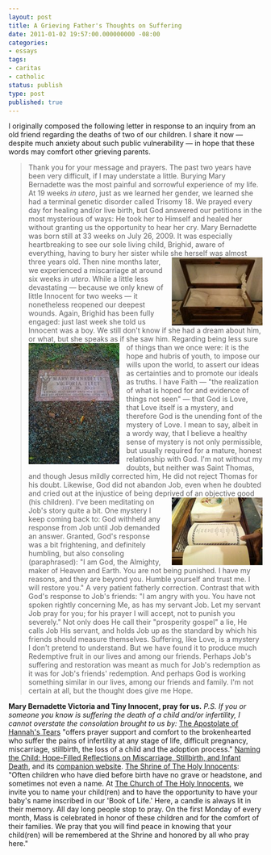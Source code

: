 ```yaml
---
layout: post
title: A Grieving Father's Thoughts on Suffering
date: 2011-01-02 19:57:00.000000000 -08:00
categories:
- essays
tags:
- caritas
- catholic
status: publish
type: post
published: true
---
```

I originally composed the following letter in response to an inquiry from an old friend regarding the deaths of two of our children. I share it now &mdash; despite much anxiety about such public vulnerability &mdash; in hope that these words may comfort other grieving parents.
> Thank you for your message and prayers. The past two years have been very difficult, if I may understate a little. Burying Mary Bernadette was the most painful and sorrowful experience of my life. At 19 weeks *in utero*, just as we learned her gender, we learned she had a terminal genetic disorder called Trisomy 18. We prayed every day for healing and/or live birth, but God answered our petitions in the most mysterious of ways: He took her to Himself and healed her without granting us the opportunity to hear her cry. Mary Bernadette was born still at 33 weeks on July 26, 2009. It was especially heartbreaking to see our sole living child, Brighid, aware of everything, having to bury her sister while she herself was almost three years old.
> <img src="/assets/tumblr_lef040Hg8P1qz9pwk.jpg" alt="Mary Bernadette Victoria's casket; handmade by Trappist monks; lovingly donated by our friends." title="Mary Bernadette Victoria's casket; handmade by Trappist monks; lovingly donated by our friends." style="float: right; padding-left: 1em;" />Then nine months later, we experienced a miscarriage at around six weeks *in utero*. While a little less devastating &mdash; because we only knew of little Innocent for two weeks &mdash; it nonetheless reopened our deepest wounds. Again, Brighid has been fully engaged: just last week she told us Innocent was a boy. We still don't know if she had a dream about him, or what, but she speaks as if she saw him.
> <img src="/assets/tumblr_lef0i2AuVz1qz9pwk.jpg" alt="Mary Bernadette Victoria's grave and headstone." title="Mary Bernadette Victoria's grave and headstone." style="float: left; padding-right: 1em;" />Regarding being less sure of things than we once were: it is the hope and hubris of youth, to impose our wills upon the world, to assert our ideas as certainties and to promote our ideals as truths. I have Faith &mdash; "the realization of what is hoped for and evidence of things not seen" &mdash; that God is Love, that Love itself is a mystery, and therefore God is the unending font of the mystery of Love. I mean to say, albeit in a wordy way, that I believe a healthy sense of mystery is not only permissible, but usually required for a mature, honest relationship with God. I'm not without my doubts, but neither was Saint Thomas, and though Jesus mildly corrected him, He did not reject Thomas for his doubt. Likewise, God did not abandon Job, even when he doubted and cried out at the injustice of being deprived of an objective good (his children).
> <img src="/assets/tumblr_lef0iqjsVW1qz9pwk.jpg" alt="Mary Bernadette Victoria's entry in the Book of Life at the Shrine of The Holy Innocents." title="Mary Bernadette Victoria's entry in the Book of Life at the Shrine of The Holy Innocents." style="float: right; padding-left: 1em;" />I've been meditating on Job's story quite a bit. One mystery I keep coming back to: God withheld any response from Job until Job demanded an answer. Granted, God's response was a bit frightening, and definitely humbling, but also consoling (paraphrased): "I am God, the Almighty, maker of Heaven and Earth. You are not being punished. I have my reasons, and they are beyond you. Humble yourself and trust me. I will restore you." A very patient fatherly correction. Contrast that with God's response to Job's friends: "I am angry with you. You have not spoken rightly concerning Me, as has my servant Job. Let my servant Job pray for you; for his prayer I will accept, not to punish you severely." Not only does He call their "prosperity gospel" a lie, He calls Job His servant, and holds Job up as the standard by which his friends should measure themselves.
> Suffering, like Love, is a mystery I don't pretend to understand. But we have found it to produce much Redemptive fruit in our lives and among our friends. Perhaps Job's suffering and restoration was meant as much for Job's redemption as it was for Job's friends' redemption. And perhaps God is working something similar in our lives, among our friends and family. I'm not certain at all, but the thought does give me Hope.

**Mary Bernadette Victoria and Tiny Innocent, pray for us.**
*P.S. If you or someone you know is suffering the death of a child and/or infertility, I cannot overstate the consolation brought to us by:*
[The Apostolate of Hannah's Tears](http://www.hannahstears.org/) "offers prayer support and comfort to the brokenhearted who suffer the pains of infertility at any stage of life, difficult pregnancy, miscarriage, stillbirth, the loss of a child and the adoption process."
[Naming the Child: Hope-Filled Reflections on Miscarriage, Stillbirth, and Infant Death](http://www.amazon.com/gp/product/B0035G06A0?ie=UTF8&tag=fantasticmf-20&linkCode=as2&camp=1789&creative=9325&creativeASIN=B0035G06A0), and its [companion website](http://namingthechild.com/).
[The Shrine of The Holy Innocents](http://www.innocents.com/shrine.asp): "Often children who have died before birth have no grave or headstone, and sometimes not even a name. At [The Church of The Holy Innocents](http://www.innocents.com/), we invite you to name your child(ren) and to have the opportunity to have your baby's name inscribed in our 'Book of Life.' Here, a candle is always lit in their memory. All day long people stop to pray. On the first Monday of every month, Mass is celebrated in honor of these children and for the comfort of their families. We pray that you will find peace in knowing that your child(ren) will be remembered at the Shrine and honored by all who pray here."
